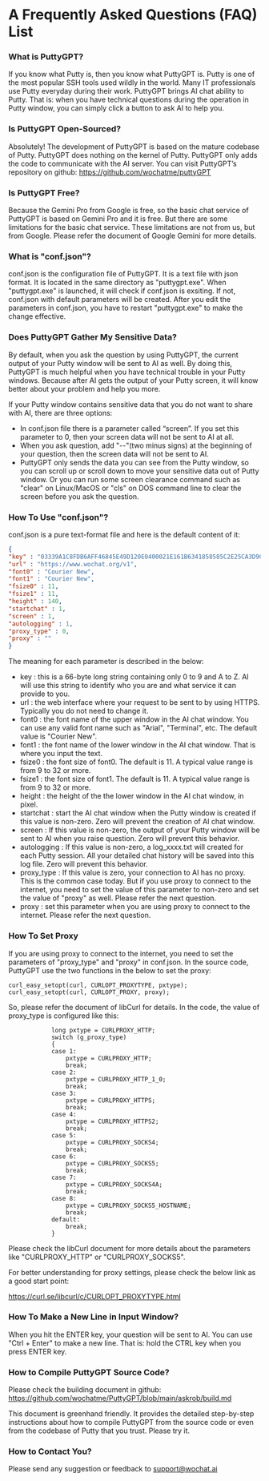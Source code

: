# A Frequently Asked Questions (FAQ) List

### What is PuttyGPT?

If you know what Putty is, then you know what PuttyGPT is. Putty is one of the most popular SSH tools used wildly in the world. Many IT professionals use Putty everyday during their work. PuttyGPT brings AI chat ability to Putty. That is: when you have technical questions during the operation in Putty window, you can simply click a button to ask AI to help you.

### Is PuttyGPT Open-Sourced?

Absolutely! The development of PuttyGPT is based on the mature codebase of Putty. PuttyGPT does nothing on the kernel of Putty. PuttyGPT only adds the code to communicate with the AI server. You can visit PuttyGPT’s repository on github: https://github.com/wochatme/puttyGPT

### Is PuttyGPT Free?

Because the Gemini Pro from Google is free, so the basic chat service of PuttyGPT is based on Gemini Pro and it is free. But there are some limitations for the basic chat service. These limitations are not from us, but from Google. Please refer the document of Google Gemini for more details.

### What is "conf.json"?

conf.json is the configuration file of PuttyGPT. It is a text file with json format. It is located in the same directory as "puttygpt.exe". When "puttygpt.exe" is launched, it will check if conf.json is exsiting. If not, conf.json with default parameters will be created. After you edit the parameters in conf.json, you have to restart "puttygpt.exe" to make the change effective.

### Does PuttyGPT Gather My Sensitive Data?

By default, when you ask the question by using PuttyGPT, the current output of your Putty window will be sent to AI as well. By doing this, PuttyGPT is much helpful when you have technical trouble in your Putty windows. Because after AI gets the output of your Putty screen, it will know better about your problem and help you more.

If your Putty window contains sensitive data that you do not want to share with AI, there are three options:

- In conf.json file there is a parameter called “screen”. If you set this parameter to 0, then your screen data will not be sent to AI at all.
- When you ask question, add "--"(two minus signs) at the beginning of your question, then the screen data will not be sent to AI.
- PuttyGPT only sends the data you can see from the Putty window, so you can scroll up or scroll down to move your sensitive data out of Putty window. Or you can run some screen clearance command such as "clear" on Linux/MacOS or "cls" on DOS command line to clear the screen before you ask the question.

### How To Use "conf.json"?

conf.json is a pure text-format file and here is the default content of it:
```json
{
"key" : "03339A1C8FDB6AFF46845E49D120E0400021E161B6341858585C2E25CA3D9C01CA",
"url" : "https://www.wochat.org/v1",
"font0" : "Courier New",
"font1" : "Courier New",
"fsize0" : 11,
"fsize1" : 11,
"height" : 140,
"startchat" : 1,
"screen" : 1,
"autologging" : 1,
"proxy_type" : 0,
"proxy" : ""
}
```

The meaning for each parameter is described in the below:
- key : this is a 66-byte long string containing only 0 to 9 and A to Z. AI will use this string to identify who you are and what service it can provide to you.
- url : the web interface where your request to be sent to by using HTTPS. Typically you do not need to change it.
- font0 : the font name of the upper window in the AI chat window. You can use any valid font name such as "Arial", "Terminal", etc. The default value is "Courier New".
- font1 : the font name of the lower window in the AI chat window. That is where you input the text.
- fsize0 : the font size of font0. The default is 11. A typical value range is from 9 to 32 or more.
- fsize1 : the font size of font1. The default is 11. A typical value range is from 9 to 32 or more.
- height : the height of the the lower window in the AI chat window, in pixel.
- startchat : start the AI chat window when the Putty window is created if this value is non-zero. Zero will prevent the creation of AI chat window.
- screen : If this value is non-zero, the output of your Putty window will be sent to AI when you raise question. Zero will prevent this behavior.
- autologging : If this value is non-zero, a log_xxxx.txt will created for each Putty session. All your detailed chat history will be saved into this log file. Zero will prevent this behavior.
- proxy_type : If this value is zero, your connection to AI has no proxy. This is the common case today. But if you use proxy to connect to the internet, you need to set the value of this parameter to non-zero and set the value of "proxy" as well. Please refer the next question.
- proxy : set this parameter when you are using proxy to connect to the internet. Please refer the next question.

### How To Set Proxy
If you are using proxy to connect to the internet, you need to set the parameters of "proxy_type" and "proxy" in conf.json. In the source code, PuttyGPT use the two functions in the below to set the proxy:
```
curl_easy_setopt(curl, CURLOPT_PROXYTYPE, pxtype);
curl_easy_setopt(curl, CURLOPT_PROXY, proxy);
```
So, please refer the document of libCurl for details. In the code, the value of proxy_type is configured like this:
```
            long pxtype = CURLPROXY_HTTP;
            switch (g_proxy_type)
            {
            case 1:
                pxtype = CURLPROXY_HTTP;
                break;
            case 2:
                pxtype = CURLPROXY_HTTP_1_0;
                break;
            case 3:
                pxtype = CURLPROXY_HTTPS;
                break;
            case 4:
                pxtype = CURLPROXY_HTTPS2;
                break;
            case 5:
                pxtype = CURLPROXY_SOCKS4;
                break;
            case 6:
                pxtype = CURLPROXY_SOCKS5;
                break;
            case 7:
                pxtype = CURLPROXY_SOCKS4A;
                break;
            case 8:
                pxtype = CURLPROXY_SOCKS5_HOSTNAME;
                break;
            default:
                break;
            }
```

Please check the libCurl document for more details about the parameters like "CURLPROXY_HTTP" or "CURLPROXY_SOCKS5".

For better understanding for proxy settings, please check the below link as a good start point:

https://curl.se/libcurl/c/CURLOPT_PROXYTYPE.html


### How To Make a New Line in Input Window?
When you hit the ENTER key, your question will be sent to AI. You can use "Ctrl + Enter" to make a new line. That is: hold the CTRL key when you press ENTER key.


### How to Compile PuttyGPT Source Code?

Please check the building document in github: https://github.com/wochatme/PuttyGPT/blob/main/askrob/build.md

This document is greenhand friendly. It provides the detailed step-by-step instructions about how to compile PuttyGPT from the source code or even from the codebase of Putty that you trust. Please try it.

### How to Contact You?

Please send any suggestion or feedback to support@wochat.ai


